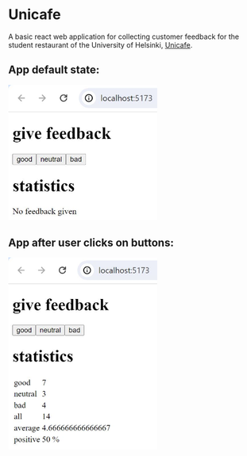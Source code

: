 # Unicafe

A basic react web application for collecting customer feedback for the student restaurant of the University of Helsinki, [Unicafe](https://unicafe.fi/).

## App default state:

<img src="public/app_before_clicks.JPG" alt="Unicafe Web Application before clicks" width="300px" height="auto" />

## App after user clicks on buttons:

<img src="public/app_after_clicks.JPG" alt="Unicafe Web Application after clicks" width="300px" height="auto" />
